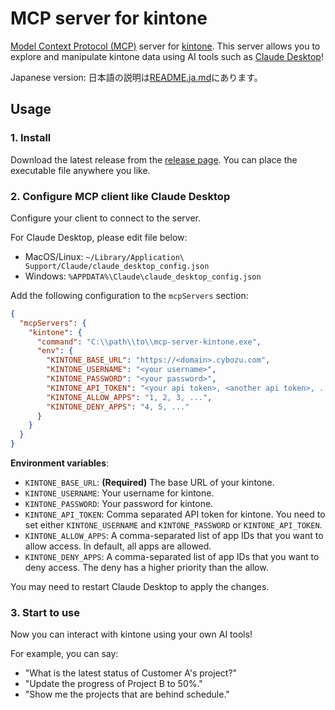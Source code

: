 # MCP server for kintone

[Model Context Protocol (MCP)](https://modelcontextprotocol.io/) server for [kintone](https://www.kintone.com/).
This server allows you to explore and manipulate kintone data using AI tools such as [Claude Desktop](https://claude.ai/download)!

Japanese version: 日本語の説明は[README.ja.md](README.ja.md)にあります。


## Usage

### 1. Install

Download the latest release from the [release page](https://github.com/macrat/mcp-server-kintone/releases).
You can place the executable file anywhere you like.


### 2. Configure MCP client like Claude Desktop

Configure your client to connect to the server.

For Claude Desktop, please edit file below:
- MacOS/Linux: `~/Library/Application\ Support/Claude/claude_desktop_config.json`
- Windows: `%APPDATA%\Claude\claude_desktop_config.json`

Add the following configuration to the `mcpServers` section:

```json
{
  "mcpServers": {
    "kintone": {
      "command": "C:\\path\\to\\mcp-server-kintone.exe",
      "env": {
        "KINTONE_BASE_URL": "https://<domain>.cybozu.com",
        "KINTONE_USERNAME": "<your username>",
        "KINTONE_PASSWORD": "<your password>",
        "KINTONE_API_TOKEN": "<your api token>, <another api token>, ...",
        "KINTONE_ALLOW_APPS": "1, 2, 3, ...",
        "KINTONE_DENY_APPS": "4, 5, ..."
      }
    }
  }
}
```

**Environment variables**:
- `KINTONE_BASE_URL`: **(Required)** The base URL of your kintone.
- `KINTONE_USERNAME`: Your username for kintone.
- `KINTONE_PASSWORD`: Your password for kintone.
- `KINTONE_API_TOKEN`: Comma separated API token for kintone.
  You need to set either `KINTONE_USERNAME` and `KINTONE_PASSWORD` or `KINTONE_API_TOKEN`.
- `KINTONE_ALLOW_APPS`: A comma-separated list of app IDs that you want to allow access. In default, all apps are allowed.
- `KINTONE_DENY_APPS`: A comma-separated list of app IDs that you want to deny access. The deny has a higher priority than the allow.

You may need to restart Claude Desktop to apply the changes.


### 3. Start to use

Now you can interact with kintone using your own AI tools!

For example, you can say:
- "What is the latest status of Customer A's project?"
- "Update the progress of Project B to 50%."
- "Show me the projects that are behind schedule."

